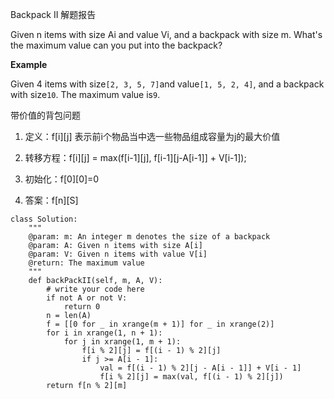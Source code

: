 Backpack II 解题报告

Given n items with size Ai and value Vi, and a backpack with size m. What's the maximum value can you put into the backpack?

**Example**

Given 4 items with size`[2, 3, 5, 7]`and value`[1, 5, 2, 4]`, and a backpack with size`10`. The maximum value is`9`.

带价值的背包问题

1. 定义：f[i][j] 表示前i个物品当中选一些物品组成容量为j的最大价值

2. 转移方程：f[i][j] = max(f[i-1][j], f[i-1][j-A[i-1]] + V[i-1]);

3. 初始化：f[0][0]=0

4. 答案：f[n][S]

```
class Solution:
    """
    @param: m: An integer m denotes the size of a backpack
    @param: A: Given n items with size A[i]
    @param: V: Given n items with value V[i]
    @return: The maximum value
    """
    def backPackII(self, m, A, V):
        # write your code here
        if not A or not V:
            return 0
        n = len(A)
        f = [[0 for _ in xrange(m + 1)] for _ in xrange(2)]
        for i in xrange(1, n + 1):
            for j in xrange(1, m + 1):
                f[i % 2][j] = f[(i - 1) % 2][j]
                if j >= A[i - 1]:
                    val = f[(i - 1) % 2][j - A[i - 1]] + V[i - 1]
                    f[i % 2][j] = max(val, f[(i - 1) % 2][j])
        return f[n % 2][m]
```
